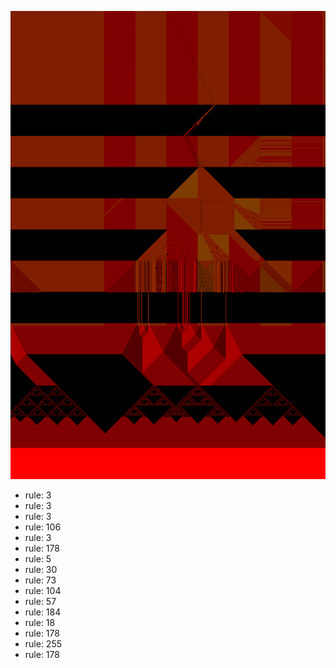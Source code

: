 ![photo](./output.png) 
 * rule: 3
* rule: 3
* rule: 3
* rule: 106
* rule: 3
* rule: 178
* rule: 5
* rule: 30
* rule: 73
* rule: 104
* rule: 57
* rule: 184
* rule: 18
* rule: 178
* rule: 255
* rule: 178
